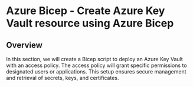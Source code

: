# Azure Bicep - Create Azure Key Vault resource using Azure Bicep

## Overview
In this section, we will create a Bicep script to deploy an Azure Key Vault with an access policy. The access policy will grant specific permissions to designated users or applications. This setup ensures secure management and retrieval of secrets, keys, and certificates.